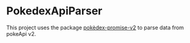 # PokedexApiParser

This project uses the package [pokèdex-promise-v2](https://github.com/PokeAPI/pokedex-promise-v2) to parse data from pokeApi v2.
